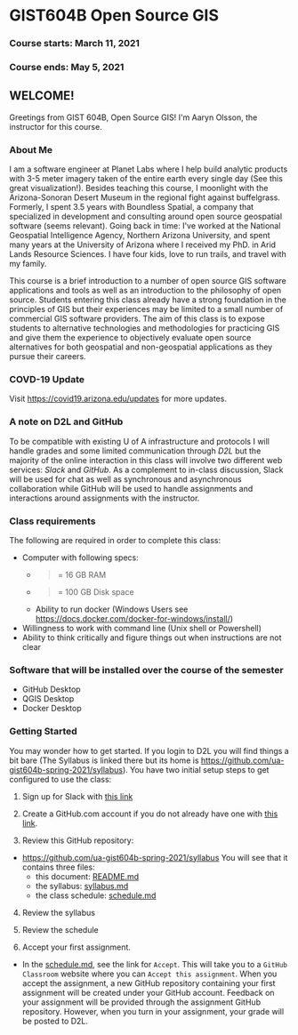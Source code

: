 # GIST604B Open Source GIS
### Course starts: March 11, 2021
### Course ends: May 5, 2021

## WELCOME!

Greetings from GIST 604B, Open Source GIS! I'm Aaryn Olsson, the instructor for this course. 

### About Me
I am a software engineer at Planet Labs where I help build analytic products with 3-5 meter imagery taken of the entire earth every single day (See this great visualization!). Besides teaching this course, I moonlight with the Arizona-Sonoran Desert Museum in the regional fight against buffelgrass. Formerly, I spent 3.5 years with Boundless Spatial, a company that specialized in development and consulting around open source geospatial software (seems relevant). Going back in time: I've worked at the National Geospatial Intelligence Agency, Northern Arizona University, and spent many years at the University of Arizona where I received my PhD. in Arid Lands Resource Sciences. I have four kids, love to run trails, and travel with my family.

This course is a brief introduction to a number of open source GIS software applications and tools as well as an introduction to the philosophy of open source. Students entering this class already have a strong foundation in the principles of GIS but their experiences may be limited to a small number of commercial GIS software providers. The aim of this class is to expose students to alternative technologies and methodologies for practicing GIS and give them the experience to objectively evaluate open source alternatives for both geospatial and non-geospatial applications as they pursue their careers.

### COVD-19 Update ###

Visit https://covid19.arizona.edu/updates for more updates.

### A note on D2L and GitHub
To be compatible with existing U of A infrastructure and protocols I will handle grades and some limited communication through *D2L* but the majority of the online interaction in this class will involve two different web services: *Slack* and *GitHub*. As a complement to in-class discussion, Slack will be used for chat as well as synchronous and asynchronous collaboration while GitHub will be used to handle assignments and interactions around assignments with the instructor.

### Class requirements
The following are required in order to complete this class:
- Computer with following specs:
  - >= 16 GB RAM
  - >= 100 GB Disk space
  - Ability to run docker (Windows Users see https://docs.docker.com/docker-for-windows/install/)
- Willingness to work with command line (Unix shell or Powershell)
- Ability to think critically and figure things out when instructions are not clear

### Software that will be installed over the course of the semester
- GitHub Desktop
- QGIS Desktop
- Docker Desktop

### Getting Started
You may wonder how to get started. If you login to D2L you will find things a bit bare (The Syllabus is linked there but its home is https://github.com/ua-gist604b-spring-2021/syllabus). You have two initial setup steps to get configured to use the class:

1) Sign up for Slack with [this link](https://join.slack.com/t/uagist/shared_invite/enQtNTI1MjMzNzAxOTA3LTM2ZmRmOTY0ZTk1YTRkOWEyYWNlN2Q2OTkxZDkzMzViODYyYTdiNWRmZTFiYzA5MTk0MWNiOWI5ZWE5ZTYwOTk)

2) Create a GitHub.com account if you do not already have one with [this link](https://github.com/join). 

3) Review this GitHub repository:
  - https://github.com/ua-gist604b-spring-2021/syllabus
  You will see that it contains three files:
    - this document: [README.md](README.md) 
    - the syllabus: [syllabus.md](syllabus.md)
    - the class schedule: [schedule.md](schedule.md)

4) Review the syllabus

5) Review the schedule

6) Accept your first assignment. 
- In the [schedule.md](schedule.md), see the link for `Accept`. This will take you to a `GitHub Classroom` website where you can `Accept this assignment`. When you accept the assignment, a new GitHub repository containing your first assignment will be created under your GitHub account. Feedback on your assignment will be provided through the assignment GitHub repository. However, when you turn in your assignment, your grade will be posted to D2L.
